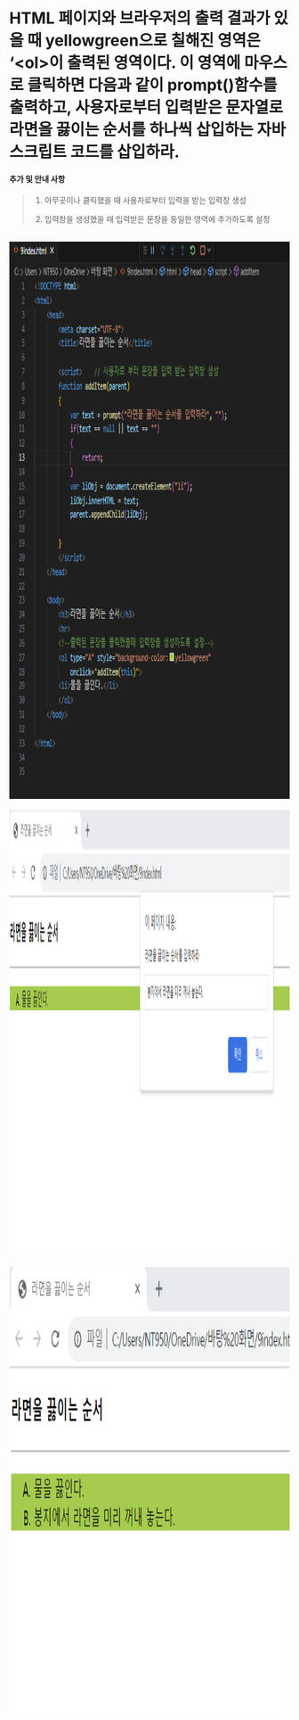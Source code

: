 # HTML 페이지와 브라우저의 출력 결과가 있을 때 yellowgreen으로 칠해진 영역은 ‘&lt;ol&gt;이 출력된 영역이다. 이 영역에 마우스로 클릭하면 다음과 같이 prompt()함수를 출력하고, 사용자로부터 입력받은 문자열로 라면을 끓이는 순서를 하나씩 삽입하는 자바스크립트 코드를 삽입하라.

 #### 추가 및 안내 사항

>   1.   아무곳이나 클릭했을 때 사용자로부터 입력을 받는 입력창 생성
>   >
>   2.  입력창을 생성했을 때 입력받은 문장을 동일한 영역에 추가하도록 설정 


<br><img src="1.png" width="1000" height="1000" title="px(픽셀) 크기 설정" alt="1번 이미지"></img><br/>
<br><img src="2.png" width="1000" height="800" title="px(픽셀) 크기 설정" alt="1번 이미지"></img><br/>
<br><img src="3.png" width="1000" height="800" title="px(픽셀) 크기 설정" alt="1번 이미지"></img><br/>
